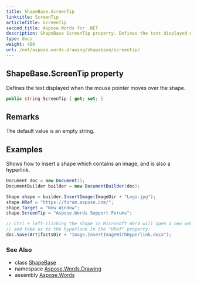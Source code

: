 ```yaml
---
title: ShapeBase.ScreenTip
linktitle: ScreenTip
articleTitle: ScreenTip
second_title: Aspose.Words for .NET
description: ShapeBase ScreenTip property. Defines the text displayed when the mouse pointer moves over the shape in C#.
type: docs
weight: 480
url: /net/aspose.words.drawing/shapebase/screentip/
---
```

## ShapeBase.ScreenTip property

Defines the text displayed when the mouse pointer moves over the shape.

```csharp
public string ScreenTip { get; set; }
```

## Remarks

The default value is an empty string.

## Examples

Shows how to insert a shape which contains an image, and is also a hyperlink.

```csharp
Document doc = new Document();
DocumentBuilder builder = new DocumentBuilder(doc);

Shape shape = builder.InsertImage(ImageDir + "Logo.jpg");
shape.HRef = "https://forum.aspose.com/";
shape.Target = "New Window";
shape.ScreenTip = "Aspose.Words Support Forums";

// Ctrl + left-clicking the shape in Microsoft Word will open a new web browser window
// and take us to the hyperlink in the "HRef" property.
doc.Save(ArtifactsDir + "Image.InsertImageWithHyperlink.docx");
```

### See Also

* class [ShapeBase](../)
* namespace [Aspose.Words.Drawing](../../../aspose.words.drawing/)
* assembly [Aspose.Words](../../../)
